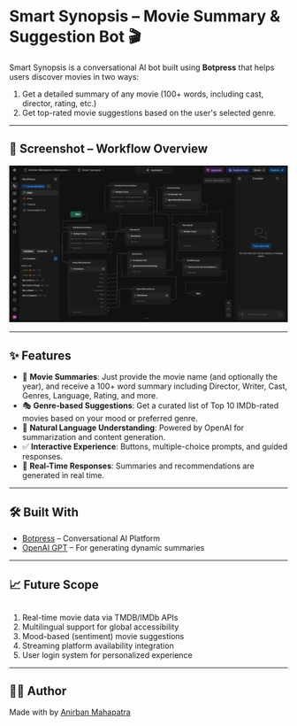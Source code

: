 # Smart Synopsis – Movie Summary & Suggestion Bot 🎬

Smart Synopsis is a conversational AI bot built using **Botpress** that helps users discover movies in two ways:
1. Get a detailed summary of any movie (100+ words, including cast, director, rating, etc.)
2. Get top-rated movie suggestions based on the user's selected genre.

<!--
> ✅ [Click here to try the Smart Synopsis Bot](https://cdn.botpress.cloud/webchat/v3.0/shareable.html?configUrl=https://files.bpcontent.cloud/2025/06/11/10/20250611102519-BW86YI3K.json)
-->

---

## 📸 Screenshot – Workflow Overview

![Smart Synopsis Bot Workflow](./project-workflow.png)

---

## ✨ Features

- 🎥 **Movie Summaries**: Just provide the movie name (and optionally the year), and receive a 100+ word summary including Director, Writer, Cast, Genres, Language, Rating, and more.
- 🎭 **Genre-based Suggestions**: Get a curated list of Top 10 IMDb-rated movies based on your mood or preferred genre.
- 💬 **Natural Language Understanding**: Powered by OpenAI for summarization and content generation.
- ✅ **Interactive Experience**: Buttons, multiple-choice prompts, and guided responses.
- 📡 **Real-Time Responses**: Summaries and recommendations are generated in real time.

---


## 🛠️ Built With

- [Botpress](https://botpress.com) – Conversational AI Platform
- [OpenAI GPT](https://platform.openai.com) – For generating dynamic summaries

---

## 📈 Future Scope

##

1. Real-time movie data via TMDB/IMDb APIs
2. Multilingual support for global accessibility
3. Mood-based (sentiment) movie suggestions
4. Streaming platform availability integration
5. User login system for personalized experience

---

## 🙋‍♂️ Author

Made with  by [Anirban Mahapatra](https://github.com/anirban7108)
